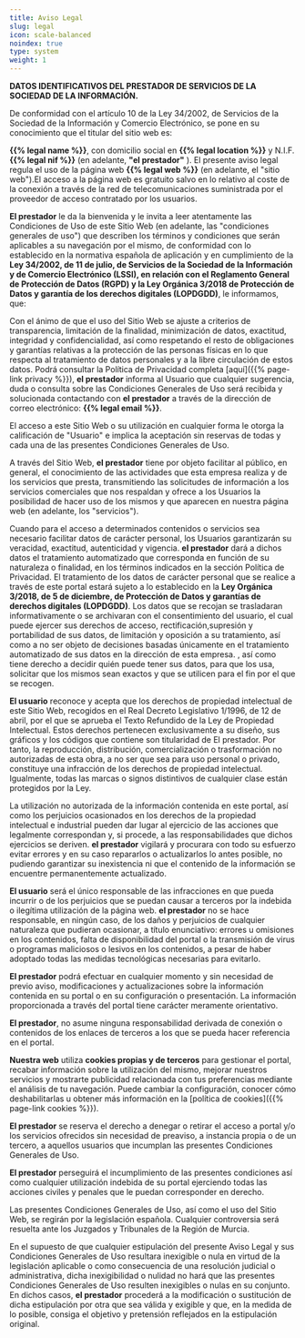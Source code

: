 ```yaml
---
title: Aviso Legal
slug: legal
icon: scale-balanced
noindex: true
type: system
weight: 1
---
```


**DATOS IDENTIFICATIVOS DEL PRESTADOR DE SERVICIOS DE LA SOCIEDAD DE LA INFORMACIÓN.**

De conformidad con el artículo 10 de la Ley 34/2002, de Servicios de la Sociedad de la Información y Comercio Electrónico, se pone en su conocimiento que el titular del sitio web es:

**{{% legal name %}}**, con domicilio social en **{{% legal location %}}** y N.I.F. **{{% legal nif %}}** (en adelante, **"el prestador"** ). El presente aviso legal regula el uso de la página web **{{% legal web %}}** (en adelante, el "sitio web").El acceso a la página web es gratuito salvo en lo relativo al coste de la conexión a través de la red de telecomunicaciones suministrada por el proveedor de acceso contratado por los usuarios.

**El prestador** le da la bienvenida y le invita a leer atentamente las Condiciones de Uso de este Sitio Web (en adelante, las "condiciones generales de uso") que describen los términos y condiciones que serán aplicables a su navegación por el mismo, de conformidad con lo establecido en la normativa española de aplicación y en cumplimiento de la **Ley 34/2002, de 11 de julio, de Servicios de la Sociedad de la Información y de Comercio Electrónico (LSSI), en relación con el Reglamento General de Protección de Datos (RGPD) y la Ley Orgánica 3/2018 de Protección de Datos y garantía de los derechos digitales (LOPDGDD)**, le informamos, que:

Con el ánimo de que el uso del Sitio Web se ajuste a criterios de transparencia, limitación de la finalidad, minimización de datos, exactitud, integridad y confidencialidad, así como respetando el resto de obligaciones y garantías relativas a la protección de las personas físicas en lo que respecta al tratamiento de datos personales y a la libre circulación de estos datos. Podrá consultar la Política de Privacidad completa [aquí]({{% page-link privacy %}}), **el prestador** informa al Usuario que cualquier sugerencia, duda o consulta sobre las Condiciones Generales de Uso será recibida y solucionada contactando con **el prestador** a través de la dirección de correo electrónico: **{{% legal email %}}**.

El acceso a este Sitio Web o su utilización en cualquier forma le otorga la calificación de "Usuario" e implica la aceptación sin reservas de todas y cada una de las presentes Condiciones Generales de Uso.

A través del Sitio Web, **el prestador** tiene por objeto facilitar al público, en general, el conocimiento de las actividades que esta empresa realiza y de los servicios que presta, transmitiendo las solicitudes de información a los servicios comerciales que nos respaldan y ofrece a los Usuarios la posibilidad de hacer uso de los mismos y que aparecen en nuestra página web (en adelante, los "servicios").

Cuando para el acceso a determinados contenidos o servicios sea necesario facilitar datos de carácter personal, los Usuarios garantizarán su veracidad, exactitud, autenticidad y vigencia. **el prestador** dará a dichos datos el tratamiento automatizado que corresponda en función de su naturaleza o finalidad, en los términos indicados en la sección Política de Privacidad. El tratamiento de los datos de carácter personal que se realice a través de este portal estará sujeto a lo establecido en la **Ley Orgánica 3/2018, de 5 de diciembre, de Protección de Datos y garantías de derechos digitales (LOPDGDD)**. Los datos que se recojan se trasladaran informativamente o se archivaran con el consentimiento del usuario, el cual puede ejercer sus derechos de acceso, rectificación,supresión y portabilidad de sus datos, de limitación y oposición a su tratamiento, así como a no ser objeto de decisiones basadas únicamente en el tratamiento automatizado de sus datos en la dirección de esta empresa. , así como tiene derecho a decidir quién puede tener sus datos, para que los usa, solicitar que los mismos sean exactos y que se utilicen para el fin por el que se recogen.

**El usuario** reconoce y acepta que los derechos de propiedad intelectual de este Sitio Web, recogidos en el Real Decreto Legislativo 1/1996, de 12 de abril, por el que se aprueba el Texto Refundido de la Ley de Propiedad Intelectual. Estos derechos pertenecen exclusivamente a su diseño, sus gráficos y los códigos que contiene son titularidad de El prestador. Por tanto, la reproducción, distribución, comercialización o trasformación no autorizadas de esta obra, a no ser que sea para uso personal o privado, constituye una infracción de los derechos de propiedad intelectual. Igualmente, todas las marcas o signos distintivos de cualquier clase están protegidos por la Ley.

La utilización no autorizada de la información contenida en este portal, así como los perjuicios ocasionados en los derechos de la propiedad intelectual e industrial pueden dar lugar al ejercicio de las acciones que legalmente correspondan y, si procede, a las responsabilidades que dichos ejercicios se deriven. **el prestador** vigilará y procurara con todo su esfuerzo evitar errores y en su caso repararlos o actualizarlos lo antes posible, no pudiendo garantizar su inexistencia ni que el contenido de la información se encuentre permanentemente actualizado.

**El usuario** será el único responsable de las infracciones en que pueda incurrir o de los perjuicios que se puedan causar a terceros por la indebida o ilegítima utilización de la página web. **el prestador** no se hace responsable, en ningún caso, de los daños y perjuicios de cualquier naturaleza que pudieran ocasionar, a título enunciativo: errores u omisiones en los contenidos, falta de disponibilidad del portal o la transmisión de virus o programas maliciosos o lesivos en los contenidos, a pesar de haber adoptado todas las medidas tecnológicas necesarias para evitarlo.

**El prestador** podrá efectuar en cualquier momento y sin necesidad de previo aviso, modificaciones y actualizaciones sobre la información contenida en su portal o en su configuración o presentación. La información proporcionada a través del portal tiene carácter meramente orientativo.

**El prestador**, no asume ninguna responsabilidad derivada de conexión o contenidos de los enlaces de terceros a los que se pueda hacer referencia en el portal.

**Nuestra web** utiliza **cookies propias y de terceros** para gestionar el portal, recabar información sobre la utilización del mismo, mejorar nuestros servicios y mostrarte publicidad relacionada con tus preferencias mediante el análisis de tu navegación. Puede cambiar la configuración, conocer cómo deshabilitarlas u obtener más información en la [política de cookies]({{% page-link cookies %}}).

**El prestador** se reserva el derecho a denegar o retirar el acceso a portal y/o los servicios ofrecidos sin necesidad de preaviso, a instancia propia o de un tercero, a aquellos usuarios que incumplan las presentes Condiciones Generales de Uso.

**El prestador** perseguirá el incumplimiento de las presentes condiciones así como cualquier utilización indebida de su portal ejerciendo todas las acciones civiles y penales que le puedan corresponder en derecho.

Las presentes Condiciones Generales de Uso, así como el uso del Sitio Web, se regirán por la legislación española. Cualquier controversia será resuelta ante los Juzgados y Tribunales de la Región de Murcia.

En el supuesto de que cualquier estipulación del presente Aviso Legal y sus Condiciones Generales de Uso resultara inexigible o nula en virtud de la legislación aplicable o como consecuencia de una resolución judicial o administrativa, dicha inexigibilidad o nulidad no hará que las presentes Condiciones Generales de Uso resulten inexigibles o nulas en su conjunto. En dichos casos, **el prestador** procederá a la modificación o sustitución de dicha estipulación por otra que sea válida y exigible y que, en la medida de lo posible, consiga el objetivo y pretensión reflejados en la estipulación original.
